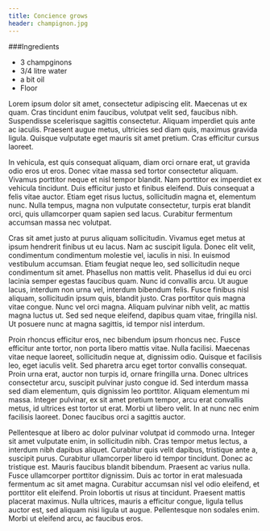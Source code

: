 ```yaml
---
title: Concience grows
header: champignon.jpg
---
```


###Ingredients

- 3 champginons
- 3/4 litre water 
- a bit oil
- Floor

Lorem ipsum dolor sit amet, consectetur adipiscing elit. Maecenas ut ex quam. Cras tincidunt enim faucibus, volutpat velit sed, faucibus nibh. Suspendisse scelerisque sagittis consectetur. Aliquam imperdiet quis ante ac iaculis. Praesent augue metus, ultricies sed diam quis, maximus gravida ligula. Quisque vulputate eget mauris sit amet pretium. Cras efficitur cursus laoreet.

In vehicula, est quis consequat aliquam, diam orci ornare erat, ut gravida odio eros ut eros. Donec vitae massa sed tortor consectetur aliquam. Vivamus porttitor neque et nisl tempor blandit. Nam porttitor ex imperdiet ex vehicula tincidunt. Duis efficitur justo et finibus eleifend. Duis consequat a felis vitae auctor. Etiam eget risus luctus, sollicitudin magna et, elementum nunc. Nulla tempus, magna non vulputate consectetur, turpis erat blandit orci, quis ullamcorper quam sapien sed lacus. Curabitur fermentum accumsan massa nec volutpat.

Cras sit amet justo at purus aliquam sollicitudin. Vivamus eget metus at ipsum hendrerit finibus ut eu lacus. Nam ac suscipit ligula. Donec elit velit, condimentum condimentum molestie vel, iaculis in nisi. In euismod vestibulum accumsan. Etiam feugiat neque leo, sed sollicitudin neque condimentum sit amet. Phasellus non mattis velit. Phasellus id dui eu orci lacinia semper egestas faucibus quam. Nunc id convallis arcu. Ut augue lacus, interdum non urna vel, interdum bibendum felis. Fusce finibus nisl aliquam, sollicitudin ipsum quis, blandit justo. Cras porttitor quis magna vitae congue. Nunc vel orci magna. Aliquam pulvinar nibh velit, ac mattis magna luctus ut. Sed sed neque eleifend, dapibus quam vitae, fringilla nisl. Ut posuere nunc at magna sagittis, id tempor nisl interdum.

Proin rhoncus efficitur eros, nec bibendum ipsum rhoncus nec. Fusce efficitur ante tortor, non porta libero mattis vitae. Nulla facilisi. Maecenas vitae neque laoreet, sollicitudin neque at, dignissim odio. Quisque et facilisis leo, eget iaculis velit. Sed pharetra arcu eget tortor convallis consequat. Proin urna erat, auctor non turpis id, ornare fringilla urna. Donec ultrices consectetur arcu, suscipit pulvinar justo congue id. Sed interdum massa sed diam elementum, quis dignissim leo porttitor. Aliquam elementum mi massa. Integer pulvinar, ex sit amet pretium tempor, arcu erat convallis metus, id ultrices est tortor ut erat. Morbi ut libero velit. In at nunc nec enim facilisis laoreet. Donec faucibus orci a sagittis auctor.

Pellentesque at libero ac dolor pulvinar volutpat id commodo urna. Integer sit amet vulputate enim, in sollicitudin nibh. Cras tempor metus lectus, a interdum nibh dapibus aliquet. Curabitur quis velit dapibus, tristique ante a, suscipit purus. Curabitur ullamcorper libero id tempor tincidunt. Donec ac tristique est. Mauris faucibus blandit bibendum. Praesent ac varius nulla. Fusce ullamcorper porttitor dignissim. Duis ac tortor in erat malesuada fermentum ac sit amet magna. Curabitur accumsan nisl vel odio eleifend, et porttitor elit eleifend. Proin lobortis ut risus at tincidunt. Praesent mattis placerat maximus. Nulla ultrices, mauris a efficitur congue, ligula tellus auctor est, sed aliquam nisi ligula ut augue. Pellentesque non sodales enim. Morbi ut eleifend arcu, ac faucibus eros. 